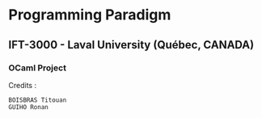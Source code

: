 # Programming Paradigm

## IFT-3000 - Laval University (Québec, CANADA)
### OCaml Project

Credits :

    BOISBRAS Titouan
    GUIHO Ronan

